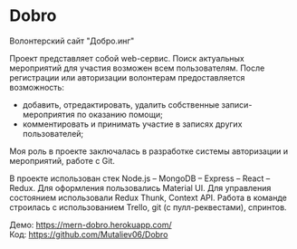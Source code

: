# Dobro
Волонтерский сайт "Добро.инг"

Проект представляет собой web-сервис. Поиск актуальных мероприятий для участия возможен всем пользователям. После регистрации или авторизации волонтерам предоставляется возможность:
- добавить, отредактировать, удалить собственные записи-мероприятия по оказанию помощи;
- комментировать и принимать участие в записях других пользователей;

Моя роль в проекте заключалась в разработке системы авторизации и мероприятий, работе с Git.

В проекте использован стек Node.js – MongoDB – Express – React – Redux. Для оформления пользовались Material UI.
Для управления состоянием использовали Redux Thunk, Context API. Работа в команде строилась с использованием Trello, git (с пулл-реквестами), спринтов.

Демо: https://mern-dobro.herokuapp.com/ <br/>
Код: https://github.com/Mutaliev06/Dobro
